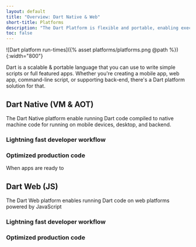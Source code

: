 ```yaml
---
layout: default
title: "Overview: Dart Native & Web"
short-title: Platforms
description: "The Dart Platform is flexible and portable, enabling execution on mobile, desktop, and web."
toc: false
---
```


![Dart platform run-times]({% asset platforms/platforms.png @path %}){:width="800"}

Dart is a scalable & portable language that you can use to write simple scripts or full
featured apps. Whether you're creating a mobile app, web app, command-line script,
or supporting back-end, there's a Dart platform solution for that.

## Dart Native (VM & AOT)

The Dart Native platform enable running Dart code compiled to native machine
code for running on mobile devices, desktop, and backend. 

### Lightning fast developer workflow




### Optimized production code

When apps are ready to 


## Dart Web (JS)

The Dart Web platform enables running Dart code on web platforms powered by JavaScript

### Lightning fast developer workflow




### Optimized production code

